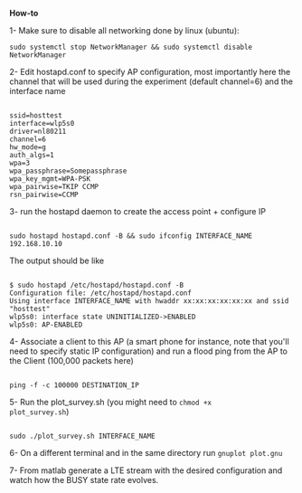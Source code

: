 **How-to**

1- Make sure to disable all networking done by linux (ubuntu):
<pre><code>sudo systemctl stop NetworkManager && sudo systemctl disable NetworkManager</code></pre>

2- Edit hostapd.conf to specify AP configuration, most importantly here the channel that will be used during the experiment (default channel=6) and the interface name
<pre><code>
ssid=hosttest
interface=wlp5s0
driver=nl80211
channel=6
hw_mode=g
auth_algs=1
wpa=3
wpa_passphrase=Somepassphrase
wpa_key_mgmt=WPA-PSK
wpa_pairwise=TKIP CCMP
rsn_pairwise=CCMP
</code></pre>

3- run the hostapd daemon to create the access point + configure IP
<pre><code>
sudo hostapd hostapd.conf -B && sudo ifconfig INTERFACE_NAME 192.168.10.10 
</code></pre>
The output should be like
<pre><code>
$ sudo hostapd /etc/hostapd/hostapd.conf -B
Configuration file: /etc/hostapd/hostapd.conf
Using interface INTERFACE_NAME with hwaddr xx:xx:xx:xx:xx:xx and ssid "hosttest"
wlp5s0: interface state UNINITIALIZED->ENABLED
wlp5s0: AP-ENABLED
</code></pre>

4- Associate a client to this AP (a smart phone for instance, note that you'll need to specify static IP configuration) and run a flood ping from the AP to the Client (100,000 packets here)
<pre><code>
ping -f -c 100000 DESTINATION_IP
</code></pre>

5- Run the plot_survey.sh (you might need to <code>chmod +x plot_survey.sh</code>)
<pre><code>
sudo ./plot_survey.sh INTERFACE_NAME
</code></pre>

6- On a different terminal and in the same directory run <code>gnuplot plot.gnu</code> 

7- From matlab generate a LTE stream with the desired configuration and watch how the BUSY state rate evolves.
